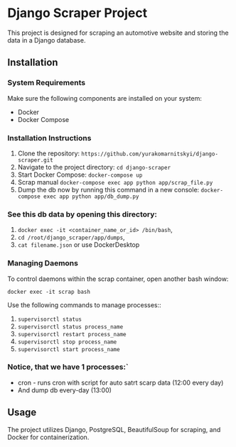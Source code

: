 # Django Scraper Project

This project is designed for scraping an automotive website and storing the data in a Django database.

## Installation

### System Requirements

Make sure the following components are installed on your system:

- Docker
- Docker Compose

### Installation Instructions

1. Clone the repository: `https://github.com/yurakomarnitskyi/django-scraper.git`
2. Navigate to the project directory: `cd django-scraper`
3. Start Docker Compose: `docker-compose up`
4. Scrap manual `docker-compose exec app python app/scrap_file.py`
5. Dump the db now by running this command in a new console: `docker-compose exec app python app/db_dump.py`
   
### See this db data by opening this directory:
1. `docker exec -it <container_name_or_id> /bin/bash`, 
2. `cd /root/django_scraper/app/dumps`,
3. `cat filename.json` or use DockerDesktop
   
### Managing Daemons
To control daemons within the scrap container, open another bash window:

`docker exec -it scrap bash`

Use the following commands to manage processes::

1. `supervisorctl status`
2. `supervisorctl status process_name`
3. `supervisorctl restart process_name`
4. `supervisorctl stop process_name`
5. `supervisorctl start process_name`

### Notice, that we have 1 processes:`
- cron - runs cron with script for auto satrt scarp data (12:00 every day)
- And dump db every-day (13:00)
   

## Usage
The project utilizes Django, PostgreSQL, BeautifulSoup for scraping, and Docker for containerization.


